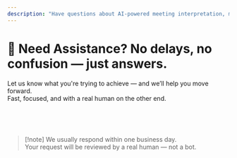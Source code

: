 ```yaml
---
description: "Have questions about AI-powered meeting interpretation, multilingual communication, or enterprise onboarding? We’re here to help — fast, human, and with no confusion."
---
```


# 💬 Need Assistance? No delays, no confusion — just answers.

Let us know what you're trying to achieve — and we’ll help you move forward.  
Fast, focused, and with a real human on the other end.

<br>

<ContactFormModalNav   
  formStyle="margin: 1rem auto;"  
  categoryLabel="What brings you to InterMind today?"  
  categoryPlaceholderText="Choose your main reason…"  
  messageLabel="Tell us more (optional)"  
  messagePlaceholderText="Anything you'd like to share — goals, context, or technical details."  
  buttonText="Get expert help now"  
  :services="[
    'I want to try InterMind in my language', 
    'I’d like a demo',
    'I’m reporting a technical issue',
    'I’m interested in a partnership',
    'Something else'
  ]" />

<br>

> [!note] We usually respond within one business day.  
> Your request will be reviewed by a real human — not a bot.
